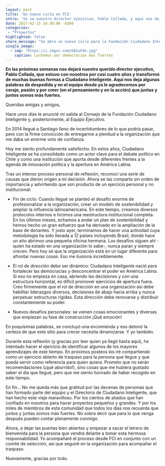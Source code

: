 ```yaml
---
layout: post
title: 'Un nuevo ciclo en FCI'
intro: 'Se va nuestro director ejecutivo, Pablo Collada, y aquí nos deja algunas palabras.' 
date: 2017-02-15 14:30:00 -0300
categories:
 - "Proyectos"
highlighted: false
share_message: "Se abre un nuevo ciclo para la Fundación Ciudadano Inteligente"
single_image:
  - img: "https://i.imgur.com/G81uF4n.jpg"
    caption: Luchemos por democracias más fuertes
---
```

**En las próximas semanas nos dejará nuestro querido director ejecutivo, Pablo Collada, que estuvo con nosotros por casi cuatro años y transformó de muchas buenas formas a Ciudadano Inteligente. Aquí nos deja algunas palabras de despedida y en el equipo desde ya le agradecemos por coraje, pasión y por creer (en el pensamiento y en la acción) que juntas y juntos somos más fuertes.**

Queridas amigas y amigos, 

Hace unos días le anuncié mi salida al Consejo de la Fundación Ciudadano Inteligente y, posteriormente, al Equipo Ejecutivo. 

En 2014 llegué a Santiago lleno de incertidumbres de lo que podría pasar, pero con la firme convicción de entregarme a plenitud a la organización que me daba un enorme voto de confianza. 

Hoy me siento profundamente satisfecho. En estos años, Ciudadano Inteligente se ha consolidado como un actor clave para el debate político en Chile y como una institución que aporta desde diferentes frentes a la agenda de innovación política y la apertura en América Latina. 

Tras un intenso proceso personal de reflexión, reconocí una serie de causas que dieron origen a mi decisión. Ahora se las comparto sin orden de importancia y advirtiendo que son producto de un ejercicio personal y no institucional: 

- Fin de ciclo: Cuando llegué se planteó el desafío enorme de profesionalizar a la organización, crear un modelo de sostenibilidad y ampliar la influencia latinoamericana. En este tiempo, creamos diversos protocolos internos e hicimos una reestructura institucional completa. En los últimos meses, echamos a andar un plan de sostenibilidad y hemos hecho un gran esfuerzo que ha derivado en la ampliación de la base de donantes. Y justo ayer, terminamos de hacer una actividad cuya metodología ha sido llevada a 12 países incluyendo Brasil, donde hace un año abrimos una pequeña oficina hermana. Los desafíos siguen ahí -quien ha estado en una organización lo sabe-, nunca paran y siempre crecen. Pero hoy sé que la organización está en un lugar diferente para afrontar nuevas cosas. Eso me ilusiona increíblemente.

- El rol de dirección debe ser dinámico: Ciudadano Inteligente nació para fortalecer las democracias y desconcentrar el poder en América Latina. Si eso no empieza en casa, abriendo las decisiones y con una estructura horizontal, es difícil promover ejercicios de apertura fuera. Creo firmemente que el rol de dirección en una organización así debe habilitar liderazgos diversos, decisiones de abajo hacia arriba y nunca perpetuar estructuras rígidas. Esta dirección debe renovarse y distribuir constantemente su poder.

- Nuevos desafíos personales: se vienen cosas emocionantes y diversas que empiezan su fase de construcción ¡Qué emoción!

En poquísimas palabras, se concluyó una encomienda y eso detonó la certeza de que este sitio para crecer necesita dinamizarse. Y yo también. 

Durante esta reflexión (y gracias por leer quien ya llegó hasta aquí), he intentado hacer el ejercicio de identificar algunos de los mayores aprendizajes de este tiempo. En próximos posteos los iré compartiendo como un ejercicio abierto de traspaso para la persona que llegue y que pueda servir como referencia para quien quiera. Prometo que no serán recomendaciones (¡qué aburrido!), sino cosas que me hubiera gustado saber el día que llegué, pero que me siento honrado de haber recogido en este tiempo. 

En fin... No me queda más que gratitud por las decenas de personas que han formado parte del equipo y el Directorio de Ciudadano Inteligente, que han hecho este viaje maravilloso. Por los cientos de aliados que han confiado en nosotros para hacer proyectos pequeños y grandes. Y por los miles de miembros de esta comunidad que todos los días nos recuerda que juntos y juntas somos más fuertes. No sobra decir que para lo que venga después pueden contar plenamente conmigo. 

Ahora, a dejar las puertas bien abiertas y empezar a sacar el letrero de bienvenida para la persona que vendrá delante a tomar esta hermosa responsabilidad. Yo acompañaré el proceso desde FCI en conjunto con un comité de selección, así que seguiré en la organización para acompañar el traspaso.  

Nuevamente, gracias por todo.
